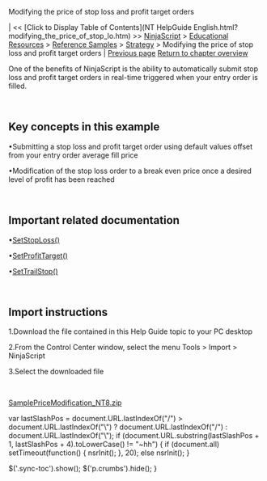 ﻿










 


Modifying the price of stop loss and profit target orders







| &lt;&lt; [Click to Display Table of Contents](NT HelpGuide English.html?modifying_the_price_of_stop_lo.htm) &gt;&gt;
 [NinjaScript](ninjascript.htm) &gt; [Educational Resources](educational_resources.htm) &gt; [Reference Samples](reference_samples.htm) &gt; [Strategy](strategy2.htm) &gt;
Modifying the price of stop loss and profit target orders | [Previous page](keeping_orders_alive.htm)
[Return to chapter overview](strategy2.htm)










One of the benefits of NinjaScript is the ability to automatically submit stop loss and profit target orders in real-time triggered when your entry order is filled.


 


Key concepts in this example
----------------------------


•Submitting a stop loss and profit target order using default values offset from your entry order average fill price

•Modification of the stop loss order to a break even price once a desired level of profit has been reached

 


Important related documentation
-------------------------------


•[SetStopLoss()](setstoploss.htm)

•[SetProfitTarget()](setprofittarget.htm)

•[SetTrailStop()](settrailstop.htm)

 


Import instructions
-------------------


1.Download the file contained in this Help Guide topic to your PC desktop

2.From the Control Center window, select the menu Tools &gt; Import &gt; NinjaScript

3.Select the downloaded file

 


[SamplePriceModification\_NT8.zip](https://ninjatrader.com/support/helpGuides/nt8/samples/SamplePriceModification_NT8.zip)





 
 var lastSlashPos = document.URL.lastIndexOf("/") &gt; document.URL.lastIndexOf("\\") ? document.URL.lastIndexOf("/") : document.URL.lastIndexOf("\\");
 if (document.URL.substring(lastSlashPos + 1, lastSlashPos + 4).toLowerCase() != "~hh") {
 if (document.all) setTimeout(function() {
 nsrInit();
 }, 20);
 else nsrInit();
 }
 
 
 $('.sync-toc').show();
 $('p.crumbs').hide();
 }
 
 
 



